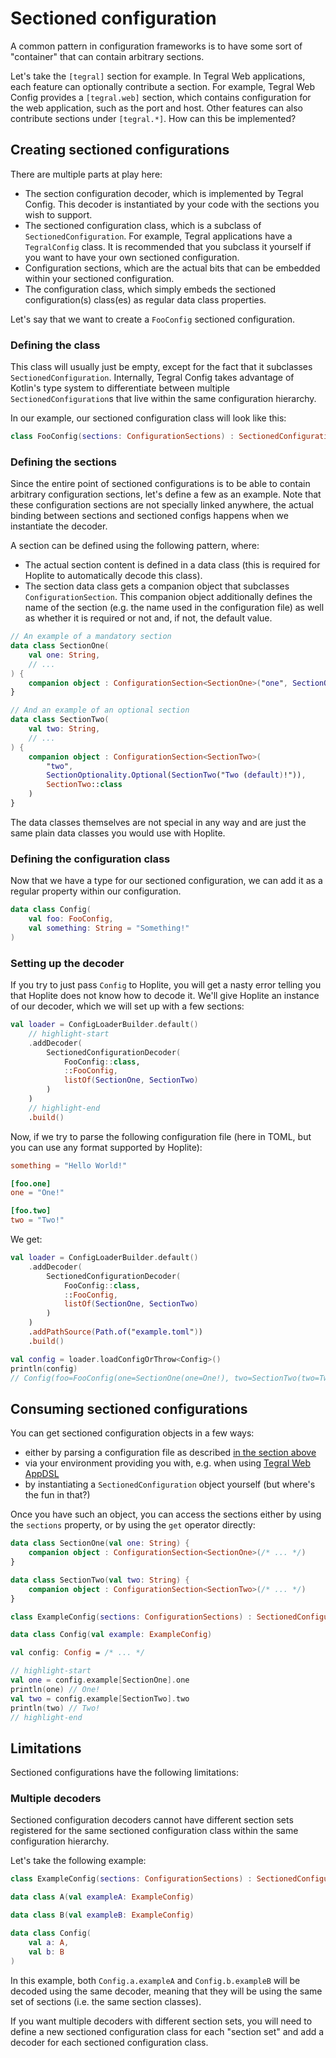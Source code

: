 # Sectioned configuration

A common pattern in configuration frameworks is to have some sort of "container" that can contain arbitrary sections.

Let's take the `[tegral]` section for example. In Tegral Web applications, each feature can optionally contribute a section. For example, Tegral Web Config provides a `[tegral.web]` section, which contains configuration for the web application, such as the port and host. Other features can also contribute sections under `[tegral.*]`. How can this be implemented?

## Creating sectioned configurations

There are multiple parts at play here:

- The section configuration decoder, which is implemented by Tegral Config. This decoder is instantiated by your code with the sections you wish to support.
- The sectioned configuration class, which is a subclass of `SectionedConfiguration`. For example, Tegral applications have a `TegralConfig` class. It is recommended that you subclass it yourself if you want to have your own sectioned configuration.
- Configuration sections, which are the actual bits that can be embedded within your sectioned configuration.
- The configuration class, which simply embeds the sectioned configuration(s) class(es) as regular data class properties.

Let's say that we want to create a `FooConfig` sectioned configuration.

### Defining the class

This class will usually just be empty, except for the fact that it subclasses `SectionedConfiguration`. Internally, Tegral Config takes advantage of Kotlin's type system to differentiate between multiple `SectionedConfiguration`s that live within the same configuration hierarchy.

In our example, our sectioned configuration class will look like this:

```kotlin
class FooConfig(sections: ConfigurationSections) : SectionedConfiguration(sections)
```

### Defining the sections

Since the entire point of sectioned configurations is to be able to contain arbitrary configuration sections, let's define a few as an example. Note that these configuration sections are not specially linked anywhere, the actual binding between sections and sectioned configs happens when we instantiate the decoder.

A section can be defined using the following pattern, where:

- The actual section content is defined in a data class (this is required for Hoplite to automatically decode this class).
- The section data class gets a companion object that subclasses `ConfigurationSection`. This companion object additionally defines the name of the section (e.g. the name used in the configuration file) as well as whether it is required or not and, if not, the default value.

```kotlin
// An example of a mandatory section
data class SectionOne(
    val one: String,
    // ...
) {
    companion object : ConfigurationSection<SectionOne>("one", SectionOptionality.Required, SectionOne::class)
}

// And an example of an optional section
data class SectionTwo(
    val two: String,
    // ...
) {
    companion object : ConfigurationSection<SectionTwo>(
        "two",
        SectionOptionality.Optional(SectionTwo("Two (default)!")),
        SectionTwo::class
    )
}
```

The data classes themselves are not special in any way and are just the same plain data classes you would use with Hoplite.

### Defining the configuration class

Now that we have a type for our sectioned configuration, we can add it as a regular property within our configuration.

```kotlin
data class Config(
    val foo: FooConfig,
    val something: String = "Something!"
)
```

### Setting up the decoder

If you try to just pass `Config` to Hoplite, you will get a nasty error telling you that Hoplite does not know how to decode it. We'll give Hoplite an instance of our decoder, which we will set up with a few sections:

```kotlin
val loader = ConfigLoaderBuilder.default()
    // highlight-start
    .addDecoder(
        SectionedConfigurationDecoder(
            FooConfig::class,
            ::FooConfig,
            listOf(SectionOne, SectionTwo)
        )
    )
    // highlight-end
    .build()
```

Now, if we try to parse the following configuration file (here in TOML, but you can use any format supported by Hoplite):

```toml title="./example.toml"
something = "Hello World!"

[foo.one]
one = "One!"

[foo.two]
two = "Two!"
```

We get:

```kotlin
val loader = ConfigLoaderBuilder.default()
    .addDecoder(
        SectionedConfigurationDecoder(
            FooConfig::class,
            ::FooConfig,
            listOf(SectionOne, SectionTwo)
        )
    )
    .addPathSource(Path.of("example.toml"))
    .build()

val config = loader.loadConfigOrThrow<Config>()
println(config)
// Config(foo=FooConfig(one=SectionOne(one=One!), two=SectionTwo(two=Two!)), something=Hello World!)
```

## Consuming sectioned configurations

You can get sectioned configuration objects in a few ways:

- either by parsing a configuration file as described [in the section above](#creating-sectioned-configurations)
- via your environment providing you with, e.g. when using [Tegral Web AppDSL](/modules/web/appdsl/index.mdx)
- by instantiating a `SectionedConfiguration` object yourself (but where's the fun in that?)

Once you have such an object, you can access the sections either by using the `sections` property, or by using the `get` operator directly:

```kotlin
data class SectionOne(val one: String) {
    companion object : ConfigurationSection<SectionOne>(/* ... */)
}

data class SectionTwo(val two: String) {
    companion object : ConfigurationSection<SectionTwo>(/* ... */)
}

class ExampleConfig(sections: ConfigurationSections) : SectionedConfiguration(sections)

data class Config(val example: ExampleConfig)

val config: Config = /* ... */

// highlight-start
val one = config.example[SectionOne].one
println(one) // One!
val two = config.example[SectionTwo].two
println(two) // Two!
// highlight-end
```

## Limitations

Sectioned configurations have the following limitations:

### Multiple decoders

Sectioned configuration decoders cannot have different section sets registered for the same sectioned configuration class within the same configuration hierarchy.

Let's take the following example:

```kotlin
class ExampleConfig(sections: ConfigurationSections) : SectionedConfiguration(sections)

data class A(val exampleA: ExampleConfig)

data class B(val exampleB: ExampleConfig)

data class Config(
    val a: A,
    val b: B
)
```

In this example, both `Config.a.exampleA` and `Config.b.exampleB` will be decoded using the same decoder, meaning that they will be using the same set of sections (i.e. the same section classes).

If you want multiple decoders with different section sets, you will need to define a new sectioned configuration class for each "section set" and add a decoder for each sectioned configuration class. <!-- TODO not super clear but I'm not sure of how to explain it better -->

